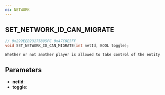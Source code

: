 ```yaml
---
ns: NETWORK
---
```

## SET_NETWORK_ID_CAN_MIGRATE

```c
// 0x299EEB23175895FC 0x47C8E5FF
void SET_NETWORK_ID_CAN_MIGRATE(int netId, BOOL toggle);
```

```
Whether or not another player is allowed to take control of the entity  
```

## Parameters
* **netId**: 
* **toggle**: 

